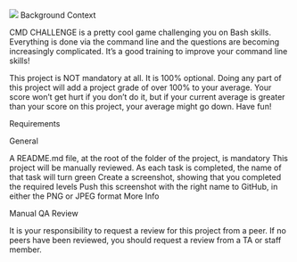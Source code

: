 <img src="https://s3.amazonaws.com/intranet-projects-files/holbertonschool-sysadmin_devops/324/06AChAO.png">
Background Context 


CMD CHALLENGE is a pretty cool game challenging you on Bash skills. Everything is done via the command line and the questions are becoming increasingly complicated. It’s a good training to improve your command line skills!

This project is NOT mandatory at all. It is 100% optional. Doing any part of this project will add a project grade of over 100% to your average. Your score won’t get hurt if you don’t do it, but if your current average is greater than your score on this project, your average might go down. Have fun!

Requirements

General

A README.md file, at the root of the folder of the project, is mandatory
This project will be manually reviewed.
As each task is completed, the name of that task will turn green
Create a screenshot, showing that you completed the required levels
Push this screenshot with the right name to GitHub, in either the PNG or JPEG format
More Info 

Manual QA Review

It is your responsibility to request a review for this project from a peer. If no peers have been reviewed, you should request a review from a TA or staff member.

